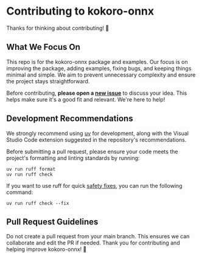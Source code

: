 # Contributing to kokoro-onnx

Thanks for thinking about contributing! 🎉

## What We Focus On

This repo is for the kokoro-onnx package and examples. Our focus is on improving the package, adding examples, fixing bugs, and keeping things minimal and simple. We aim to prevent unnecessary complexity and ensure the project stays straightforward.

Before contributing, **please open a [new issue](https://github.com/thewh1teagle/kokoro-onnx/issues)** to discuss your idea. This helps make sure it's a good fit and relevant. We're here to help!

## Development Recommendations

We strongly recommend using [uv](https://docs.astral.sh/uv/getting-started/installation) for development, along with the Visual Studio Code extension suggested in the repository's recommendations.

Before submitting a pull request, please ensure your code meets the project's formatting and linting standards by running:

```console
uv run ruff format
uv run ruff check
```

If you want to use ruff for quick [safety fixes](https://docs.astral.sh/ruff/linter/#fix-safety),
you can run the following command:

```console
uv run ruff check --fix
```

## Pull Request Guidelines

Do not create a pull request from your main branch. This ensures we can collaborate and edit the PR if needed.
Thank you for contributing and helping improve kokoro-onnx! 🚀
